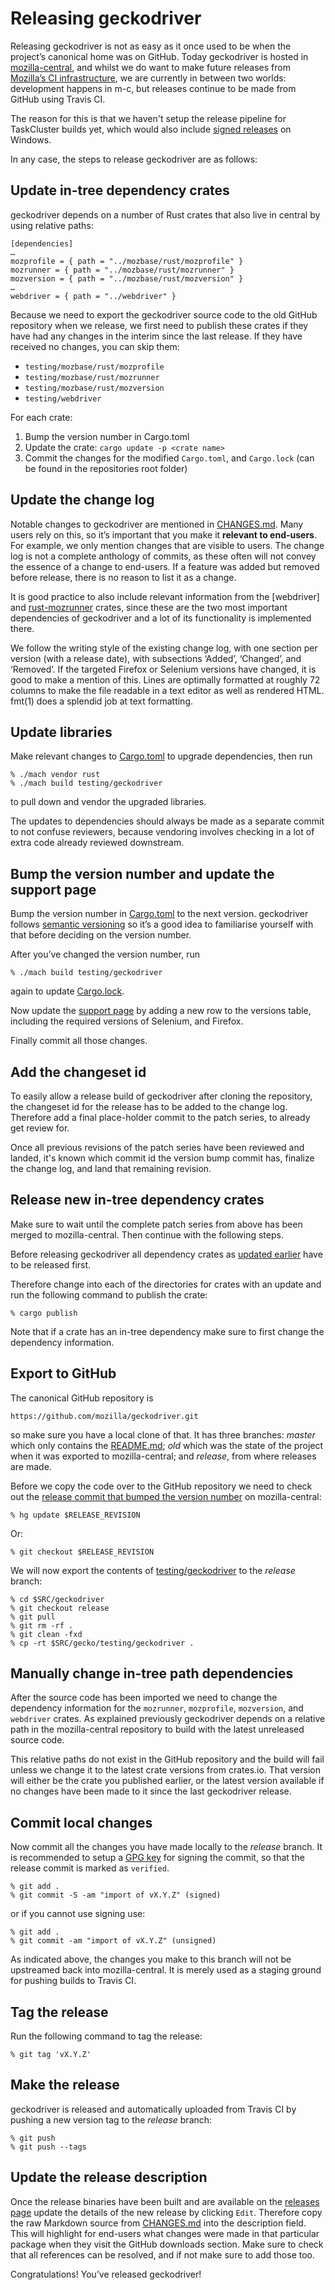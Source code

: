 Releasing geckodriver
=====================

Releasing geckodriver is not as easy as it once used to be when the
project’s canonical home was on GitHub.  Today geckodriver is hosted
in [mozilla-central], and whilst we do want to make future releases
from [Mozilla’s CI infrastructure], we are currently in between two
worlds: development happens in m-c, but releases continue to be made
from GitHub using Travis CI.

The reason for this is that we haven't setup the release pipeline
for TaskCluster builds yet, which would also include [signed releases]
on Windows.

In any case, the steps to release geckodriver are as follows:

[mozilla-central]: https://hg.mozilla.org/mozilla-central/
[Mozilla’s CI infrastructure]: https://treeherder.mozilla.org/
[signed releases]: https://github.com/mozilla/geckodriver/issues/292


Update in-tree dependency crates
--------------------------------

geckodriver depends on a number of Rust crates that also live in
central by using relative paths:

	[dependencies]
	…
	mozprofile = { path = "../mozbase/rust/mozprofile" }
	mozrunner = { path = "../mozbase/rust/mozrunner" }
	mozversion = { path = "../mozbase/rust/mozversion" }
	…
	webdriver = { path = "../webdriver" }

Because we need to export the geckodriver source code to the old
GitHub repository when we release, we first need to publish these
crates if they have had any changes in the interim since the last
release.  If they have received no changes, you can skip them:

  - `testing/mozbase/rust/mozprofile`
  - `testing/mozbase/rust/mozrunner`
  - `testing/mozbase/rust/mozversion`
  - `testing/webdriver`

For each crate:

  1. Bump the version number in Cargo.toml
  2. Update the crate: `cargo update -p <crate name>`
  3. Commit the changes for the modified `Cargo.toml`, and `Cargo.lock`
     (can be found in the repositories root folder)


Update the change log
---------------------

Notable changes to geckodriver are mentioned in [CHANGES.md]. Many
users rely on this, so it’s important that you make it **relevant
to end-users**.  For example, we only mention changes that are visible
to users.  The change log is not a complete anthology of commits,
as these often will not convey the essence of a change to end-users.
If a feature was added but removed before release, there is no reason
to list it as a change.

It is good practice to also include relevant information from the
[webdriver] and [rust-mozrunner] crates, since these are the two most
important dependencies of geckodriver and a lot of its functionality
is implemented there.

We follow the writing style of the existing change log, with
one section per version (with a release date), with subsections
‘Added’, ‘Changed’, and ‘Removed’.  If the targeted
Firefox or Selenium versions have changed, it is good to make a
mention of this.  Lines are optimally formatted at roughly 72 columns
to make the file readable in a text editor as well as rendered HTML.
fmt(1) does a splendid job at text formatting.

[CHANGES.md]: https://searchfox.org/mozilla-central/source/testing/geckodriver/CHANGES.md
[rust-mozrunner]: https://searchfox.org/mozilla-central/source/testing/mozbase/rust/mozrunner


Update libraries
----------------

Make relevant changes to [Cargo.toml] to upgrade dependencies, then run

	% ./mach vendor rust
	% ./mach build testing/geckodriver

to pull down and vendor the upgraded libraries.

The updates to dependencies should always be made as a separate
commit to not confuse reviewers, because vendoring involves checking
in a lot of extra code already reviewed downstream.

[Cargo.toml]: https://searchfox.org/mozilla-central/source/testing/geckodriver/Cargo.toml
[Cargo.lock]: https://searchfox.org/mozilla-central/source/Cargo.lock


Bump the version number and update the support page
---------------------------------------------------

Bump the version number in [Cargo.toml] to the next version.
geckodriver follows [semantic versioning] so it’s a good idea to
familiarise yourself with that before deciding on the version number.

After you’ve changed the version number, run

	% ./mach build testing/geckodriver

again to update [Cargo.lock].

Now update the [support page] by adding a new row to the versions table,
including the required versions of Selenium, and Firefox.

Finally commit all those changes.

[semantic versioning]: http://semver.org/
[support page]: https://searchfox.org/mozilla-central/source/testing/geckodriver/doc/Support.md


Add the changeset id
--------------------

To easily allow a release build of geckodriver after cloning the
repository, the changeset id for the release has to be added to the
change log. Therefore add a final place-holder commit to the patch
series, to already get review for.

Once all previous revisions of the patch series have been reviewed and
landed, it's known which commit id the version bump commit has, finalize the
change log, and land that remaining revision.


Release new in-tree dependency crates
-------------------------------------

Make sure to wait until the complete patch series from above has been
merged to mozilla-central. Then continue with the following steps.

Before releasing geckodriver all dependency crates as
[updated earlier](#update-in-tree-dependency-crates) have to be
released first.

Therefore change into each of the directories for crates with an update
and run the following command to publish the crate:

    % cargo publish

Note that if a crate has an in-tree dependency make sure to first
change the dependency information.


Export to GitHub
----------------

The canonical GitHub repository is

	https://github.com/mozilla/geckodriver.git

so make sure you have a local clone of that.  It has three branches:
_master_ which only contains the [README.md]; _old_ which was the
state of the project when it was exported to mozilla-central; and
_release_, from where releases are made.

Before we copy the code over to the GitHub repository we need to
check out the [release commit that bumped the version number](#add-the-changeset-id)
on mozilla-central:

    % hg update $RELEASE_REVISION

Or:

    % git checkout $RELEASE_REVISION

We will now export the contents of [testing/geckodriver] to the
_release_ branch:

	% cd $SRC/geckodriver
	% git checkout release
    % git pull
	% git rm -rf .
	% git clean -fxd
	% cp -rt $SRC/gecko/testing/geckodriver .

[README.md]: https://searchfox.org/mozilla-central/source/testing/geckodriver/README.md
[testing/geckodriver]: https://searchfox.org/mozilla-central/source/testing/geckodriver


Manually change in-tree path dependencies
------------------------------------------

After the source code has been imported we need to change the dependency
information for the `mozrunner`, `mozprofile`, `mozversion`, and
`webdriver` crates.  As explained previously geckodriver depends
on a relative path in the mozilla-central repository to build
with the latest unreleased source code.

This relative paths do not exist in the GitHub repository and the
build will fail unless we change it to the latest crate versions
from crates.io.  That version will either be the crate you published
earlier, or the latest version available if no changes have been
made to it since the last geckodriver release.


Commit local changes
--------------------

Now commit all the changes you have made locally to the _release_ branch.
It is recommended to setup a [GPG key] for signing the commit, so
that the release commit is marked as `verified`.

	% git add .
    % git commit -S -am "import of vX.Y.Z" (signed)

or if you cannot use signing use:

    % git add .
    % git commit -am "import of vX.Y.Z" (unsigned)

As indicated above, the changes you make to this branch will not
be upstreamed back into mozilla-central.  It is merely used as a
staging ground for pushing builds to Travis CI.

[GPG key]: https://help.github.com/articles/signing-commits/


Tag the release
---------------

Run the following command to tag the release:

	% git tag 'vX.Y.Z'


Make the release
----------------

geckodriver is released and automatically uploaded from Travis CI by
pushing a new version tag to the _release_ branch:

	% git push
	% git push --tags


Update the release description
------------------------------

Once the release binaries have been built and are available on the
[releases page] update the details of the new release by clicking
`Edit`. Therefore copy the raw Markdown source from [CHANGES.md]
into the description field. This will highlight for end-users what
changes were made in that particular package when they visit the
GitHub downloads section. Make sure to check that all references
can be resolved, and if not make sure to add those too.

Congratulations!  You’ve released geckodriver!

[releases page]: https://github.com/mozilla/geckodriver/releases
